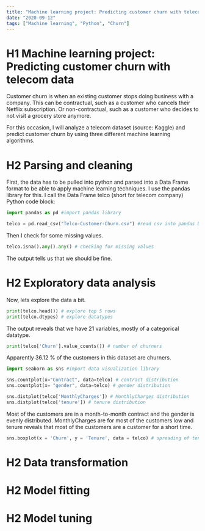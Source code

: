 ```yaml
---
title: "Machine learning project: Predicting customer churn with telecom data"
date: "2020-09-12"
tags: ["Machine learning", "Python", "Churn"]
---
```


# H1 Machine learning project: Predicting customer churn with telecom data
Customer churn is when an existing customer stops doing business with a company.
This can be contractual, such as a customer who cancels their Netflix subscription. Or non-contractual, such as a customer who decides to not visit a grocery store anymore.

For this occasion, I will analyze a telecom dataset (source: Kaggle) and predict customer churn by using three different machine learning algorithms.

# H2 Parsing and cleaning
First, the data has to be pulled into python and parsed into a Data Frame
format to be able to apply machine learning techniques. I use the pandas library for this. I call the Data Frame telco (short for telecom company)
Python code block:
```python code block
import pandas as pd #import pandas library

telco = pd.read_csv("Telco-Customer-Churn.csv") #read csv into pandas Data Frame
```
Then I check for some missing values.
```python code block
telco.isna().any().any() # checking for missing values
```
The output tells us that we should be fine.

# H2 Exploratory data analysis
Now, lets explore the data a bit.
```python code block
print(telco.head()) # explore top 5 rows
print(telco.dtypes) # explore datatypes
```
The output reveals that we have 21 variables, mostly of a categorical datatype.

```python code block
print(telco['Churn'].value_counts()) # number of churners
```
Apparently 36.12 % of the customers in this dataset are churners.

```python code block
import seaborn as sns #import data visualization library

sns.countplot(x="Contract", data=telco) # contract distribution
sns.countplot(x= "gender", data=telco) # gender distribution

sns.distplot(telco['MonthlyCharges']) # MonthlyCharges distribution
sns.distplot(telco['tenure']) # tenure distribution
```
Most of the customers are in a month-to-month contract and the gender is evenly
distributed. MonthlyCharges are for most of the customers low and tenure reveals that most of the customers are a customer for a short time.

```python code block
sns.boxplot(x = 'Churn', y = 'Tenure', data = telco) # spreading of tenure
```
# H2 Data transformation
# H2 Model fitting
# H2 Model tuning

